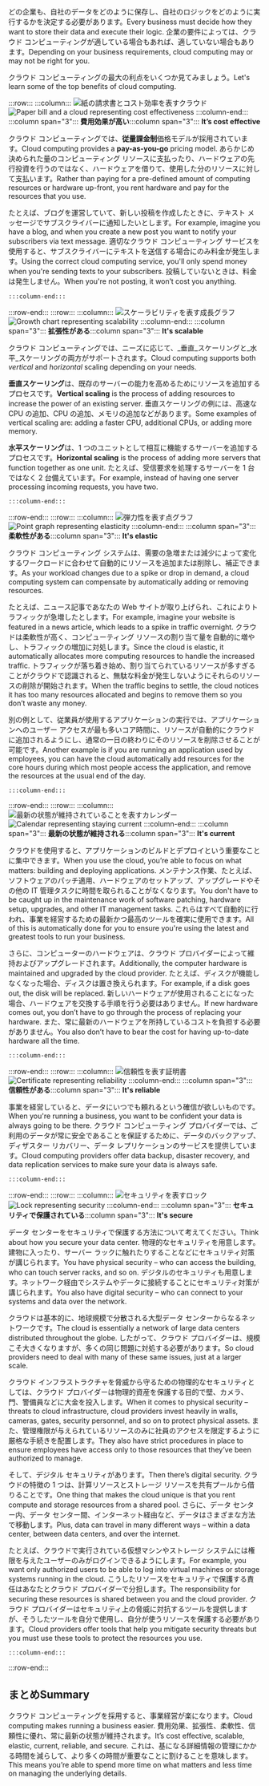 <span data-ttu-id="a9202-101">どの企業も、自社のデータをどのように保存し、自社のロジックをどのように実行するかを決定する必要があります。</span><span class="sxs-lookup"><span data-stu-id="a9202-101">Every business must decide how they want to store their data and execute their logic.</span></span> <span data-ttu-id="a9202-102">企業の要件によっては、クラウド コンピューティングが適している場合もあれば、適していない場合もあります。</span><span class="sxs-lookup"><span data-stu-id="a9202-102">Depending on your business requirements, cloud computing may or may not be right for you.</span></span>

<span data-ttu-id="a9202-103">クラウド コンピューティングの最大の利点をいくつか見てみましょう。</span><span class="sxs-lookup"><span data-stu-id="a9202-103">Let's learn some of the top benefits of cloud computing.</span></span>

:::row:::
    :::column:::
        <span data-ttu-id="a9202-104">![紙の請求書とコスト効率を表すクラウド](../media/3-cost-effective.png)</span><span class="sxs-lookup"><span data-stu-id="a9202-104">![Paper bill and a cloud representing cost effectiveness](../media/3-cost-effective.png)</span></span>
    :::column-end:::
    <span data-ttu-id="a9202-105">:::column span="3"::: **費用効果が高い**</span><span class="sxs-lookup"><span data-stu-id="a9202-105">:::column span="3"::: **It’s cost effective**</span></span>

<span data-ttu-id="a9202-106">クラウド コンピューティングでは、**従量課金制**価格モデルが採用されています。</span><span class="sxs-lookup"><span data-stu-id="a9202-106">Cloud computing provides a **pay-as-you-go** pricing model.</span></span> <span data-ttu-id="a9202-107">あらかじめ決められた量のコンピューティング リソースに支払ったり、ハードウェアの先行投資を行うのではなく、ハードウェアを借りて、使用した分のリソースに対して支払います。</span><span class="sxs-lookup"><span data-stu-id="a9202-107">Rather than paying for a pre-defined amount of computing resources or hardware up-front, you rent hardware and pay for the resources that you use.</span></span>

<span data-ttu-id="a9202-108">たとえば、ブログを運営していて、新しい投稿を作成したときに、テキスト メッセージでサブスクライバーに通知したいとします。</span><span class="sxs-lookup"><span data-stu-id="a9202-108">For example, imagine you have a blog, and when you create a new post you want to notify your subscribers via text message.</span></span> <span data-ttu-id="a9202-109">適切なクラウド コンピューティング サービスを使用すると、サブスクライバーにテキストを送信する場合にのみ料金が発生します。</span><span class="sxs-lookup"><span data-stu-id="a9202-109">Using the correct cloud computing service, you'll only spend money when you're sending texts to your subscribers.</span></span> <span data-ttu-id="a9202-110">投稿していないときは、料金は発生しません。</span><span class="sxs-lookup"><span data-stu-id="a9202-110">When you're not posting, it won’t cost you anything.</span></span>

    :::column-end:::
:::row-end:::
:::row:::
    :::column:::
        <span data-ttu-id="a9202-111">![スケーラビリティを表す成長グラフ](../media/3-scalable.png)</span><span class="sxs-lookup"><span data-stu-id="a9202-111">![Growth chart representing scalability](../media/3-scalable.png)</span></span>
    :::column-end:::
    <span data-ttu-id="a9202-112">:::column span="3"::: **拡張性がある**</span><span class="sxs-lookup"><span data-stu-id="a9202-112">:::column span="3"::: **It's scalable**</span></span>

<span data-ttu-id="a9202-113">クラウド コンピューティングでは、ニーズに応じて、_垂直_スケーリングと_水平_スケーリングの両方がサポートされます。</span><span class="sxs-lookup"><span data-stu-id="a9202-113">Cloud computing supports both _vertical_ and _horizontal_ scaling depending on your needs.</span></span>

<span data-ttu-id="a9202-114">**垂直スケーリング**は、既存のサーバーの能力を高めるためにリソースを追加するプロセスです。</span><span class="sxs-lookup"><span data-stu-id="a9202-114">**Vertical scaling** is the process of adding resources to increase the power of an existing server.</span></span> <span data-ttu-id="a9202-115">垂直スケーリングの例には、高速な CPU の追加、CPU の追加、メモリの追加などがあります。</span><span class="sxs-lookup"><span data-stu-id="a9202-115">Some examples of vertical scaling are: adding a faster CPU, additional CPUs, or adding more memory.</span></span>

<span data-ttu-id="a9202-116">**水平スケーリング**は、1 つのユニットとして相互に機能するサーバーを追加するプロセスです。</span><span class="sxs-lookup"><span data-stu-id="a9202-116">**Horizontal scaling** is the process of adding more servers that function together as one unit.</span></span> <span data-ttu-id="a9202-117">たとえば、受信要求を処理するサーバーを 1 台ではなく 2 台備えています。</span><span class="sxs-lookup"><span data-stu-id="a9202-117">For example, instead of having one server processing incoming requests, you have two.</span></span>

    :::column-end:::
:::row-end:::
:::row:::
    :::column:::
        <span data-ttu-id="a9202-118">![弾力性を表す点グラフ](../media/3-elastic.png)</span><span class="sxs-lookup"><span data-stu-id="a9202-118">![Point graph representing elasticity](../media/3-elastic.png)</span></span>
    :::column-end:::
    <span data-ttu-id="a9202-119">:::column span="3"::: **柔軟性がある**</span><span class="sxs-lookup"><span data-stu-id="a9202-119">:::column span="3"::: **It's elastic**</span></span>

<span data-ttu-id="a9202-120">クラウド コンピューティング システムは、需要の急増または減少によって変化するワークロードに合わせて自動的にリソースを追加または削除し、補正できます。</span><span class="sxs-lookup"><span data-stu-id="a9202-120">As your workload changes due to a spike or drop in demand, a cloud computing system can compensate by automatically adding or removing resources.</span></span>

<span data-ttu-id="a9202-121">たとえば、ニュース記事であなたの Web サイトが取り上げられ、これによりトラフィックが急増したとします。</span><span class="sxs-lookup"><span data-stu-id="a9202-121">For example, imagine your website is featured in a news article, which leads to a spike in traffic overnight.</span></span> <span data-ttu-id="a9202-122">クラウドは柔軟性が高く、コンピューティング リソースの割り当て量を自動的に増やし、トラフィックの増加に対処します。</span><span class="sxs-lookup"><span data-stu-id="a9202-122">Since the cloud is elastic, it automatically allocates more computing resources to handle the increased traffic.</span></span> <span data-ttu-id="a9202-123">トラフィックが落ち着き始め、割り当てられているリソースが多すぎることがクラウドで認識されると、無駄な料金が発生しないようにそれらのリソースの削除が開始されます。</span><span class="sxs-lookup"><span data-stu-id="a9202-123">When the traffic begins to settle, the cloud notices it has too many resources allocated and begins to remove them so you don’t waste any money.</span></span>

<span data-ttu-id="a9202-124">別の例として、従業員が使用するアプリケーションの実行では、アプリケーションへのユーザー アクセスが最も多いコア時間に、リソースが自動的にクラウドに追加されるようにし、通常の一日の終わりにそのリソースを削除させることが可能です。</span><span class="sxs-lookup"><span data-stu-id="a9202-124">Another example is if you are running an application used by employees, you can have the cloud automatically add resources for the core hours during which most people access the application, and remove the resources at the usual end of the day.</span></span>

    :::column-end:::
:::row-end:::
:::row:::
    :::column:::
        <span data-ttu-id="a9202-125">![最新の状態が維持されていることを表すカレンダー](../media/3-current.png)</span><span class="sxs-lookup"><span data-stu-id="a9202-125">![Calendar representing staying current](../media/3-current.png)</span></span>
    :::column-end:::
    <span data-ttu-id="a9202-126">:::column span="3"::: **最新の状態が維持される**</span><span class="sxs-lookup"><span data-stu-id="a9202-126">:::column span="3"::: **It's current**</span></span>

<span data-ttu-id="a9202-127">クラウドを使用すると、アプリケーションのビルドとデプロイという重要なことに集中できます。</span><span class="sxs-lookup"><span data-stu-id="a9202-127">When you use the cloud, you’re able to focus on what matters: building and deploying applications.</span></span> <span data-ttu-id="a9202-128">メンテナンス作業、たとえば、ソフトウェアのパッチ適用、ハードウェアのセットアップ、アップグレードやその他の IT 管理タスクに時間を取られることがなくなります。</span><span class="sxs-lookup"><span data-stu-id="a9202-128">You don't have to be caught up in the maintenance work of software patching, hardware setup, upgrades, and other IT management tasks.</span></span> <span data-ttu-id="a9202-129">これらはすべて自動的に行われ、事業を経営するための最新かつ最高のツールを確実に使用できます。</span><span class="sxs-lookup"><span data-stu-id="a9202-129">All of this is automatically done for you to ensure you're using the latest and greatest tools to run your business.</span></span>

<span data-ttu-id="a9202-130">さらに、コンピューターのハードウェアは、クラウド プロバイダーによって維持およびアップグレードされます。</span><span class="sxs-lookup"><span data-stu-id="a9202-130">Additionally, the computer hardware is maintained and upgraded by the cloud provider.</span></span> <span data-ttu-id="a9202-131">たとえば、ディスクが機能しなくなった場合、ディスクは置き換えられます。</span><span class="sxs-lookup"><span data-stu-id="a9202-131">For example, if a disk goes out, the disk will be replaced.</span></span> <span data-ttu-id="a9202-132">新しいハードウェアが使用されることになった場合、ハードウェアを交換する手順を行う必要はありません。</span><span class="sxs-lookup"><span data-stu-id="a9202-132">If new hardware comes out, you don’t have to go through the process of replacing your hardware.</span></span> <span data-ttu-id="a9202-133">また、常に最新のハードウェアを所持しているコストを負担する必要がありません。</span><span class="sxs-lookup"><span data-stu-id="a9202-133">You also don’t have to bear the cost for having up-to-date hardware all the time.</span></span>

    :::column-end:::
:::row-end:::
:::row:::
    :::column:::
        <span data-ttu-id="a9202-134">![信頼性を表す証明書](../media/3-reliable.png)</span><span class="sxs-lookup"><span data-stu-id="a9202-134">![Certificate representing reliability](../media/3-reliable.png)</span></span>
    :::column-end:::
    <span data-ttu-id="a9202-135">:::column span="3"::: **信頼性がある**</span><span class="sxs-lookup"><span data-stu-id="a9202-135">:::column span="3"::: **It's reliable**</span></span>

<span data-ttu-id="a9202-136">事業を経営していると、データにいつでも頼れるという確信が欲しいものです。</span><span class="sxs-lookup"><span data-stu-id="a9202-136">When you're running a business, you want to be confident your data is always going to be there.</span></span> <span data-ttu-id="a9202-137">クラウド コンピューティング プロバイダーでは、ご利用のデータが常に安全であることを保証するために、データのバックアップ、ディザスター リカバリー、データ レプリケーションのサービスを提供しています。</span><span class="sxs-lookup"><span data-stu-id="a9202-137">Cloud computing providers offer data backup, disaster recovery, and data replication services to make sure your data is always safe.</span></span>

    :::column-end:::
:::row-end:::
:::row:::
    :::column:::
        <span data-ttu-id="a9202-138">![セキュリティを表すロック](../media/3-secure.png)</span><span class="sxs-lookup"><span data-stu-id="a9202-138">![Lock representing security](../media/3-secure.png)</span></span>
    :::column-end:::
    <span data-ttu-id="a9202-139">:::column span="3"::: **セキュリティで保護されている**</span><span class="sxs-lookup"><span data-stu-id="a9202-139">:::column span="3"::: **It's secure**</span></span>

<span data-ttu-id="a9202-140">データ センターをセキュリティで保護する方法について考えてください。</span><span class="sxs-lookup"><span data-stu-id="a9202-140">Think about how you secure your data center.</span></span> <span data-ttu-id="a9202-141">物理的なセキュリティを用意します。建物に入ったり、サーバー ラックに触れたりすることなどにセキュリティ対策が講じられます。</span><span class="sxs-lookup"><span data-stu-id="a9202-141">You have physical security &ndash; who can access the building, who can touch server racks, and so on.</span></span> <span data-ttu-id="a9202-142">デジタルのセキュリティも用意します。ネットワーク経由でシステムやデータに接続することにセキュリティ対策が講じられます。</span><span class="sxs-lookup"><span data-stu-id="a9202-142">You also have digital security &ndash; who can connect to your systems and data over the network.</span></span>

<span data-ttu-id="a9202-143">クラウドは基本的に、地球規模で分散される大型データ センターからなるネットワークです。</span><span class="sxs-lookup"><span data-stu-id="a9202-143">The cloud is essentially a network of large data centers distributed throughout the globe.</span></span> <span data-ttu-id="a9202-144">したがって、クラウド プロバイダーは、規模こそ大きくなりますが、多くの同じ問題に対処する必要があります。</span><span class="sxs-lookup"><span data-stu-id="a9202-144">So cloud providers need to deal with many of these same issues, just at a larger scale.</span></span>

<span data-ttu-id="a9202-145">クラウド インフラストラクチャを脅威から守るための物理的なセキュリティとしては、クラウド プロバイダーは物理的資産を保護する目的で壁、カメラ、門、警備員などに大金を投入します。</span><span class="sxs-lookup"><span data-stu-id="a9202-145">When it comes to physical security &ndash; threats to cloud infrastructure, cloud providers invest heavily in walls, cameras, gates, security personnel, and so on to protect physical assets.</span></span> <span data-ttu-id="a9202-146">また、管理権限が与えられているリソースのみに社員のアクセスを限定するように厳格な手続きを配置します。</span><span class="sxs-lookup"><span data-stu-id="a9202-146">They also have strict procedures in place to ensure employees have access only to those resources that they’ve been authorized to manage.</span></span>

<span data-ttu-id="a9202-147">そして、デジタル セキュリティがあります。</span><span class="sxs-lookup"><span data-stu-id="a9202-147">Then there’s digital security.</span></span> <span data-ttu-id="a9202-148">クラウドの特徴の 1 つは、計算リソースとストレージ リソースを共有プールから借りることです。</span><span class="sxs-lookup"><span data-stu-id="a9202-148">One thing that makes the cloud unique is that you rent compute and storage resources from a shared pool.</span></span> <span data-ttu-id="a9202-149">さらに、データ センター内、データ センター間、インターネット経由など、データはさまざまな方法で移動します。</span><span class="sxs-lookup"><span data-stu-id="a9202-149">Plus, data can travel in many different ways &ndash; within a data center, between data centers, and over the internet.</span></span>

<span data-ttu-id="a9202-150">たとえば、クラウドで実行されている仮想マシンやストレージ システムには権限を与えたユーザーのみがログインできるようにします。</span><span class="sxs-lookup"><span data-stu-id="a9202-150">For example, you want only authorized users to be able to log into virtual machines or storage systems running in the cloud.</span></span> <span data-ttu-id="a9202-151">こうしたリソースをセキュリティで保護する責任はあなたとクラウド プロバイダーで分担します。</span><span class="sxs-lookup"><span data-stu-id="a9202-151">The responsibility for securing these resources is shared between you and the cloud provider.</span></span> <span data-ttu-id="a9202-152">クラウド プロバイダーはセキュリティ上の脅威に対抗するツールを提供しますが、そうしたツールを自分で使用し、自分が使うリソースを保護する必要があります。</span><span class="sxs-lookup"><span data-stu-id="a9202-152">Cloud providers offer tools that help you mitigate security threats but you must use these tools to protect the resources you use.</span></span>

    :::column-end:::
:::row-end:::

## <a name="summary"></a><span data-ttu-id="a9202-153">まとめ</span><span class="sxs-lookup"><span data-stu-id="a9202-153">Summary</span></span>

<span data-ttu-id="a9202-154">クラウド コンピューティングを採用すると、事業経営が楽になります。</span><span class="sxs-lookup"><span data-stu-id="a9202-154">Cloud computing makes running a business easier.</span></span> <span data-ttu-id="a9202-155">費用効果、拡張性、柔軟性、信頼性に優れ、常に最新の状態が維持されます。</span><span class="sxs-lookup"><span data-stu-id="a9202-155">It’s cost effective, scalable, elastic, current, reliable, and secure.</span></span> <span data-ttu-id="a9202-156">これは、基になる詳細情報の管理にかかる時間を減らして、より多くの時間が重要なことに割けることを意味します。</span><span class="sxs-lookup"><span data-stu-id="a9202-156">This means you’re able to spend more time on what matters and less time on managing the underlying details.</span></span>